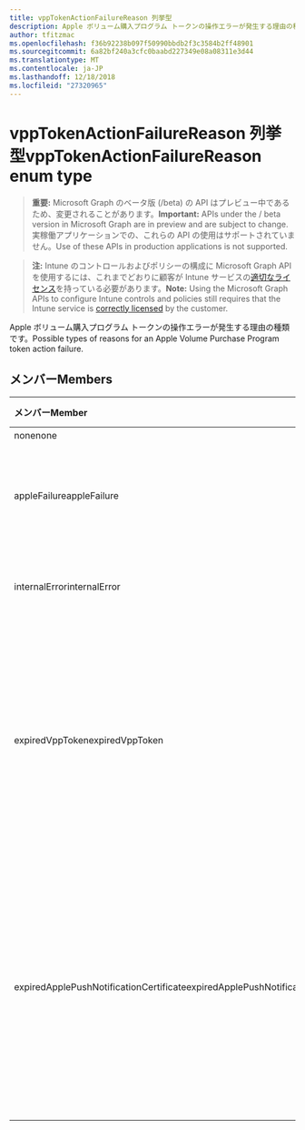 ```yaml
---
title: vppTokenActionFailureReason 列挙型
description: Apple ボリューム購入プログラム トークンの操作エラーが発生する理由の種類です。
author: tfitzmac
ms.openlocfilehash: f36b92238b097f50990bbdb2f3c3584b2ff48901
ms.sourcegitcommit: 6a82bf240a3cfc0baabd227349e08a08311e3d44
ms.translationtype: MT
ms.contentlocale: ja-JP
ms.lasthandoff: 12/18/2018
ms.locfileid: "27320965"
---
```

# <a name="vpptokenactionfailurereason-enum-type"></a><span data-ttu-id="9e21c-103">vppTokenActionFailureReason 列挙型</span><span class="sxs-lookup"><span data-stu-id="9e21c-103">vppTokenActionFailureReason enum type</span></span>

> <span data-ttu-id="9e21c-104">**重要:** Microsoft Graph のベータ版 (/beta) の API はプレビュー中であるため、変更されることがあります。</span><span class="sxs-lookup"><span data-stu-id="9e21c-104">**Important:** APIs under the / beta version in Microsoft Graph are in preview and are subject to change.</span></span> <span data-ttu-id="9e21c-105">実稼働アプリケーションでの、これらの API の使用はサポートされていません。</span><span class="sxs-lookup"><span data-stu-id="9e21c-105">Use of these APIs in production applications is not supported.</span></span>

> <span data-ttu-id="9e21c-106">**注:** Intune のコントロールおよびポリシーの構成に Microsoft Graph API を使用するには、これまでどおりに顧客が Intune サービスの[適切なライセンス](https://go.microsoft.com/fwlink/?linkid=839381)を持っている必要があります。</span><span class="sxs-lookup"><span data-stu-id="9e21c-106">**Note:** Using the Microsoft Graph APIs to configure Intune controls and policies still requires that the Intune service is [correctly licensed](https://go.microsoft.com/fwlink/?linkid=839381) by the customer.</span></span>

<span data-ttu-id="9e21c-107">Apple ボリューム購入プログラム トークンの操作エラーが発生する理由の種類です。</span><span class="sxs-lookup"><span data-stu-id="9e21c-107">Possible types of reasons for an Apple Volume Purchase Program token action failure.</span></span>
## <a name="members"></a><span data-ttu-id="9e21c-108">メンバー</span><span class="sxs-lookup"><span data-stu-id="9e21c-108">Members</span></span>
|<span data-ttu-id="9e21c-109">メンバー</span><span class="sxs-lookup"><span data-stu-id="9e21c-109">Member</span></span>|<span data-ttu-id="9e21c-110">値</span><span class="sxs-lookup"><span data-stu-id="9e21c-110">Value</span></span>|<span data-ttu-id="9e21c-111">説明</span><span class="sxs-lookup"><span data-stu-id="9e21c-111">Description</span></span>|
|:---|:---|:---|
|<span data-ttu-id="9e21c-112">none</span><span class="sxs-lookup"><span data-stu-id="9e21c-112">none</span></span>|<span data-ttu-id="9e21c-113">0</span><span class="sxs-lookup"><span data-stu-id="9e21c-113">0</span></span>|<span data-ttu-id="9e21c-114">なし</span><span class="sxs-lookup"><span data-stu-id="9e21c-114">None.</span></span>|
|<span data-ttu-id="9e21c-115">appleFailure</span><span class="sxs-lookup"><span data-stu-id="9e21c-115">appleFailure</span></span>|<span data-ttu-id="9e21c-116">1</span><span class="sxs-lookup"><span data-stu-id="9e21c-116">1</span></span>|<span data-ttu-id="9e21c-117">Apple のサービスでエラーが発生しました。</span><span class="sxs-lookup"><span data-stu-id="9e21c-117">There was an error on Apple's service.</span></span>|
|<span data-ttu-id="9e21c-118">internalError</span><span class="sxs-lookup"><span data-stu-id="9e21c-118">internalError</span></span>|<span data-ttu-id="9e21c-119">2</span><span class="sxs-lookup"><span data-stu-id="9e21c-119">2</span></span>|<span data-ttu-id="9e21c-120">内部エラーが発生しました。</span><span class="sxs-lookup"><span data-stu-id="9e21c-120">There was an internal error.</span></span>|
|<span data-ttu-id="9e21c-121">expiredVppToken</span><span class="sxs-lookup"><span data-stu-id="9e21c-121">expiredVppToken</span></span>|<span data-ttu-id="9e21c-122">3</span><span class="sxs-lookup"><span data-stu-id="9e21c-122">3</span></span>|<span data-ttu-id="9e21c-123">Apple ボリューム購入プログラムのトークンの有効期限が切れていたためにエラーが発生しました。</span><span class="sxs-lookup"><span data-stu-id="9e21c-123">There was an error because the Apple Volume Purchase Program token was expired.</span></span>|
|<span data-ttu-id="9e21c-124">expiredApplePushNotificationCertificate</span><span class="sxs-lookup"><span data-stu-id="9e21c-124">expiredApplePushNotificationCertificate</span></span>|<span data-ttu-id="9e21c-125">4</span><span class="sxs-lookup"><span data-stu-id="9e21c-125">4</span></span>|<span data-ttu-id="9e21c-126">Apple ボリューム購入プログラムをプッシュ通知証明書の有効期限が切れているためにエラーが発生しました。</span><span class="sxs-lookup"><span data-stu-id="9e21c-126">There was an error because the Apple Volume Purchase Program Push Notification certificate expired.</span></span>|





